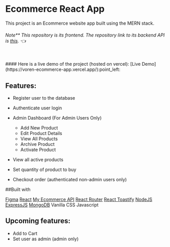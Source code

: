 # Ecommerce React App

This project is an Ecommerce website app built using the MERN stack.
###### Note** This repository is its frontend. The repository link to its backend API is [this](https://github.com/GITvoren/ecommerce-api). :point_left:
<br/>
#### Here is a live demo of the project (hosted on vercel):
[Live Demo](https://voren-ecommerce-app.vercel.app/):point_left:





## Features:
- Register user to the database
- Authenticate user login

- Admin Dashboard (For Admin Users Only)
  - Add New Product
  - Edit Product Details
  - View All Products
  - Archive Product
  - Activate Product

- View all active products
- Set quantity of product to buy
- Checkout order (authenticated non-admin users only)

##Built with

[Figma](https://figma.com/)
[React](https://reactjs.org/)
[My Ecommerce API](https://github.com/GITvoren/ecommerce-api)
[React Router](https://reactrouter.com/)
[React Toastify](https://www.npmjs.com/package/react-toastify)
[NodeJS](https://nodejs.org/en)
[ExpressJS](https://expressjs.com/)
[MongoDB](https://www.mongodb.com/)
Vanilla CSS
Javascript


## Upcoming features:
- Add to Cart
- Set user as admin (admin only)


